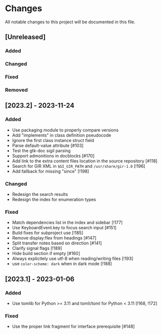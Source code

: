 # Changes

All notable changes to this project will be documented in this file.

## [Unreleased]

### Added

### Changed

### Fixed

### Removed

## [2023.2] - 2023-11-24

### Added

- Use packaging module to properly compare versions
- Add "implements" in class definition pseudocode
- Ignore the first class instance struct field
- Parse default-value attribute [#103]
- Test the gtk-doc sigil parsing
- Support admonitions in docblocks [#170]
- Add link to the extra content files location in the source repository [#118]
- Search for GIR XML in `$GI_GIR_PATH` and `/usr/share/gir-1.0` [!196]
- Add fallback for missing "since" [!198]

### Changed

- Redesign the search results
- Redesign the index for enumeration types

### Fixed

- Match dependencies list in the index and sidebar [!177]
- Use KeyboardEvent.key to focus search input [#151]
- Build fixes for subproject use [!185]
- Remove display:flex from headings [#147]
- Split transfer notes based on direction [#141]
- Clarify signal flags [!189]
- Hide build section if empty [#160]
- Always explicitely use utf-8 when reading/writing files [!193]
- use `color-scheme: dark` when in dark mode [!188]

## [2023.1] - 2023-01-06

### Added

- Use tomlib for Python >= 3.11 and tomli/toml for Python < 3.11 [!168, !172]

### Fixed

- Use the proper link fragment for interface prerequisite [#148]
